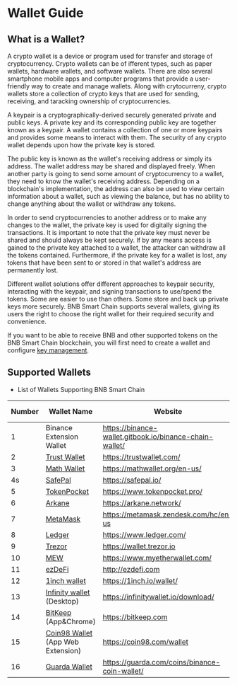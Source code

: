 # Wallet Guide

## What is a Wallet?
A crypto wallet is a device or program used for transfer and storage of cryptocurrency. Crypto wallets can be of ifferent types, such as paper wallets, hardware wallets, and software wallets. There are also several smartphone mobile apps and computer programs that provide a user-friendly way to create and manage wallets. Along with crytocurreny, crypto wallets store a collection of crypto keys that are used for sending, receiving, and taracking ownership of cryptocurrencies.

A keypair is a cryptographically-derived securely generated private and public keys. A private key and its corresponding public key are together known as a keypair. A wallet contains a collection of one or more keypairs and provides some means to interact with them. The security of any crypto wallet depends upon how the private key is stored.

The public key is known as the wallet's receiving address or simply its address. The wallet address may be shared and displayed freely. When another party is going to send some amount of cryptocurrency to a wallet, they need to know the wallet's receiving address. Depending on a blockchain's implementation, the address can also be used to view certain information about a wallet, such as viewing the balance, but has no ability to change anything about the wallet or withdraw any tokens.

In order to send cryptocurrencies to another address or to make any changes to the wallet, the private key is used for digitally signing the transactions. It is important to note that the private key must never be shared and should always be kept securely. If by any means access is gained to the private key attached to a wallet, the attacker can withdraw all the tokens contained. Furthermore, if the private key for a wallet is lost, any tokens that have been sent to or stored in that wallet's address are permanently lost.

Different wallet solutions offer different approaches to keypair security, interacting with the keypair, and signing transactions to use/spend the tokens. Some are easier to use than others. Some store and back up private keys more securely. BNB Smart Chain supports several wallets, giving its users the right to choose the right wallet for their required security and convenience.

If you want to be able to receive BNB and other supported tokens on the BNB Smart Chain blockchain, you will first need to create a wallet and configure [key management](./developer/create-wallet).

## Supported Wallets 

* List of Wallets Supporting BNB Smart Chain

| Number | Wallet Name              | Website | Staking Support|
|------ | ------------------- | ------------------------------ |-----|
| 1    | Binance Extension Wallet | <https://binance-wallet.gitbook.io/binance-chain-wallet/> | Yes  |
| 2    | [Trust Wallet](./wallet/trustwallet.md) | <https://trustwallet.com/> | Yes   |
|3     | [Math Wallet](./wallet/math.md)|<https://mathwallet.org/en-us/>| Yes  |
|4s     |  [SafePal](https://blog.safepal.io/binance-smart-chain-x-safepal/)|  <https://safepal.io/> | No  |
|5     |[TokenPocket](https://tokenpocket-gm.medium.com/defi-with-tokenpocket-how-to-use-binance-smart-chain-swap-with-tokenpocket-e76d6cd7986)|<https://www.tokenpocket.pro/> |  No  |
|6 | [Arkane](./wallet/arkane.md)|<https://arkane.network/>|No|
|7|[MetaMask](./wallet/metamask.md)|<https://metamask.zendesk.com/hc/en-us>|No|
|8|[Ledger](./wallet/ledger.md)|<https://www.ledger.com/>|Yes|
|9|[Trezor](./wallet/trezor.md)|<https://wallet.trezor.io>|No|
|10|[MEW](./wallet/myetherwallet.md)|<https://www.myetherwallet.com/>|No|
|11|[ezDeFi]( ./wallet/ezdefi.md)|<http://ezdefi.com>|No|
|12|[1inch wallet](https://www.youtube.com/watch?v=BXFvPMxJ4_Q)|<https://1inch.io/wallet/>|No|
|13|[Infinity wallet](./wallet/infinitywallet.md) (Desktop)| <https://infinitywallet.io/download/> |No|
|14|[BitKeep](./wallet/bitkeep.md) (App&Chrome)|<https://bitkeep.com>|No|
|15|[Coin98 Wallet](./wallet/coin98wallet.md) (App Web Extension)|<https://coin98.com/wallet>|No|
|16|[Guarda Wallet](https://guarda.com/coins/binance-coin-wallet/)|<https://guarda.com/coins/binance-coin-wallet/>|No|
